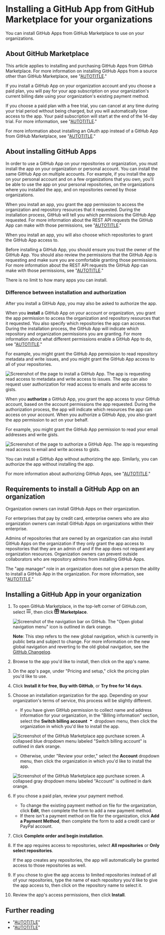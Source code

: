 # Installing a GitHub App from GitHub Marketplace for your organizations

You can install GitHub Apps from GitHub Marketplace to use on your organizations.

## About GitHub Marketplace

This article applies to installing and purchasing GitHub Apps from GitHub Marketplace. For more information on installing GitHub Apps from a source other than GitHub Marketplace, see "[AUTOTITLE](/apps/using-github-apps/installing-a-github-app-from-a-third-party)."

If you install a GitHub App on your organization account and you choose a paid plan, you will pay for your app subscription on your organization's current billing date using your organization's existing payment method.

If you choose a paid plan with a free trial, you can cancel at any time during your trial period without being charged, but you will automatically lose access to the app. Your paid subscription will start at the end of the 14-day trial. For more information, see "[AUTOTITLE](/billing/managing-billing-for-github-marketplace-apps/about-billing-for-github-marketplace)."

For more information about installing an OAuth app instead of a GitHub App from GitHub Marketplace, see "[AUTOTITLE](/apps/oauth-apps/using-oauth-apps/installing-an-oauth-app-in-your-organization)."

## About installing GitHub Apps

In order to use a GitHub App on your repositories or organization, you must install the app on your organization or personal account. You can install the same GitHub App on multiple accounts. For example, if you install the app on your personal account and on a few organizations that you own, you'll be able to use the app on your personal repositories, on the organizations where you installed the app, and on repositories owned by those organizations.

When you install an app, you grant the app permission to access the organization and repository resources that it requested. During the installation process, GitHub will tell you which permissions the GitHub App requested. For more information about the REST API requests the GitHub App can make with those permissions, see "[AUTOTITLE](/rest/overview/permissions-required-for-github-apps)."

When you install an app, you will also choose which repositories to grant the GitHub App access to.

Before installing a GitHub App, you should ensure you trust the owner of the GitHub App. You should also review the permissions that the GitHub App is requesting and make sure you are comfortable granting those permissions. For more information about the REST API requests the GitHub App can make with those permissions, see "[AUTOTITLE](/rest/overview/permissions-required-for-github-apps)."

There is no limit to how many apps you can install.

### Difference between installation and authorization

After you install a GitHub App, you may also be asked to authorize the app.

When you **install** a GitHub App on your account or organization, you grant the app permission to access the organization and repository resources that it requested. You also specify which repositories the app can access. During the installation process, the GitHub App will indicate which repository and organization permissions you are granting. For more information about what different permissions enable a GitHub App to do, see "[AUTOTITLE](/apps/creating-github-apps/setting-up-a-github-app/choosing-permissions-for-a-github-app)."

For example, you might grant the GitHub App permission to read repository metadata and write issues, and you might grant the GitHub App access to all of your repositories.

![Screenshot of the page to install a GitHub App. The app is requesting read access to metadata and write access to issues. The app can also request user authorization for read access to emails and write access to gists.](/assets/images/github-apps/install-app.png)

When you **authorize** a GitHub App, you grant the app access to your GitHub account, based on the account permissions the app requested. During the authorization process, the app will indicate which resources the app can access on your account. When you authorize a GitHub App, you also grant the app permission to act on your behalf.

For example, you might grant the GitHub App permission to read your email addresses and write gists.

![Screenshot of the page to authorize a GitHub App. The app is requesting read access to email and write access to gists.](/assets/images/github-apps/authorize-app.png)

You can install a GitHub App without authorizing the app. Similarly, you can authorize the app without installing the app.

For more information about authorizing GitHub Apps, see "[AUTOTITLE](/apps/using-github-apps/authorizing-github-apps)."

## Requirements to install a GitHub App on an organization

Organization owners can install GitHub Apps on their organization.

For enterprises that pay by credit card, enterprise owners who are also organization owners can install GitHub Apps on organizations within their enterprise.

Admins of repositories that are owned by an organization can also install GitHub Apps on the organization if they only grant the app access to repositories that they are an admin of and if the app does not request any organization resources. Organization owners can prevent outside collaborators who are repository admins from installing GitHub Apps.

The "app manager" role in an organization does not give a person the ability to install a GitHub App in the organization. For more information, see "[AUTOTITLE](/apps/maintaining-github-apps/about-github-app-managers)."

## Installing a GitHub App in your organization

1. To open GitHub Marketplace, in the top-left corner of GitHub.com, select <svg version="1.1" width="16" height="16" viewBox="0 0 16 16" class="octicon octicon-three-bars" aria-label="Open global navigation menu" role="img"><path d="M1 2.75A.75.75 0 0 1 1.75 2h12.5a.75.75 0 0 1 0 1.5H1.75A.75.75 0 0 1 1 2.75Zm0 5A.75.75 0 0 1 1.75 7h12.5a.75.75 0 0 1 0 1.5H1.75A.75.75 0 0 1 1 7.75ZM1.75 12h12.5a.75.75 0 0 1 0 1.5H1.75a.75.75 0 0 1 0-1.5Z"></path></svg>, then click <svg version="1.1" width="16" height="16" viewBox="0 0 16 16" class="octicon octicon-gift" aria-hidden="true"><path d="M2 2.75A2.75 2.75 0 0 1 4.75 0c.983 0 1.873.42 2.57 1.232.268.318.497.668.68 1.042.183-.375.411-.725.68-1.044C9.376.42 10.266 0 11.25 0a2.75 2.75 0 0 1 2.45 4h.55c.966 0 1.75.784 1.75 1.75v2c0 .698-.409 1.301-1 1.582v4.918A1.75 1.75 0 0 1 13.25 16H2.75A1.75 1.75 0 0 1 1 14.25V9.332C.409 9.05 0 8.448 0 7.75v-2C0 4.784.784 4 1.75 4h.55c-.192-.375-.3-.8-.3-1.25ZM7.25 9.5H2.5v4.75c0 .138.112.25.25.25h4.5Zm1.5 0v5h4.5a.25.25 0 0 0 .25-.25V9.5Zm0-4V8h5.5a.25.25 0 0 0 .25-.25v-2a.25.25 0 0 0-.25-.25Zm-7 0a.25.25 0 0 0-.25.25v2c0 .138.112.25.25.25h5.5V5.5h-5.5Zm3-4a1.25 1.25 0 0 0 0 2.5h2.309c-.233-.818-.542-1.401-.878-1.793-.43-.502-.915-.707-1.431-.707ZM8.941 4h2.309a1.25 1.25 0 0 0 0-2.5c-.516 0-1 .205-1.43.707-.337.392-.646.975-.879 1.793Z"></path></svg> **Marketplace**.

   ![Screenshot of the navigation bar on GitHub. The "Open global navigation menu" icon is outlined in dark orange.](/assets/images/help/navigation/global-navigation-menu-icon.png)

   <div class="ghd-spotlight ghd-spotlight-note border rounded-1 my-3 p-3 f5 color-border-accent-emphasis color-bg-accent">

   **Note**: This step refers to the new global navigation, which is currently in public beta and subject to change. For more information on the new global navigation and reverting to the old global navigation, see the [GitHub Changelog](https://github.blog/changelog/2023-06-15-redesigned-navigation-enabled-for-all-users-beta/).

   </div>
1. Browse to the app you'd like to install, then click on the app's name.
1. On the app's page, under "Pricing and setup," click the pricing plan you'd like to use.
1. Click **Install it for free**, **Buy with GitHub**, or **Try free for 14 days**.
1. Choose an installation organization for the app. Depending on your organization's terms of service, this process will be slightly different.

     - If you have given GitHub permission to collect name and address information for your organization, in the "Billing information" section, select the **Switch billing account** <svg version="1.1" width="16" height="16" viewBox="0 0 16 16" class="octicon octicon-triangle-down" aria-label="The downwards-facing triangle icon" role="img"><path d="m4.427 7.427 3.396 3.396a.25.25 0 0 0 .354 0l3.396-3.396A.25.25 0 0 0 11.396 7H4.604a.25.25 0 0 0-.177.427Z"></path></svg> dropdown menu, then click the organization in which you'd like to install the app.

    ![Screenshot of the GitHub Marketplace app purchase screen. A collapsed blue dropdown menu labeled "Switch billing account" is outlined in dark orange.](/assets/images/help/marketplace/marketplace-confirm-org.png)

     - Otherwise, under "Review your order," select the **Account** dropdown menu, then click the organization in which you'd like to install the app.

    ![Screenshot of the GitHub Marketplace app purchase screen. A collapsed gray dropdown menu labeled "Account" is outlined in dark orange.](/assets/images/help/marketplace/marketplace-confirm-org-no-org-details.png)

1. If you chose a paid plan, review your payment method.
   - To change the existing payment method on file for the organization, click **Edit**, then complete the form to add a new payment method.
   - If there isn't a payment method on file for the organization, click **Add a Payment Method**, then complete the form to add a credit card or PayPal account.
1. Click **Complete order and begin installation**.
1. If the app requires access to repositories, select **All repositories** or **Only select repositories**.

   If the app creates any repositories, the app will automatically be granted access to those repositories as well.
1. If you chose to give the app access to limited repositories instead of all of your repositories, type the name of each repository you'd like to give the app access to, then click on the repository name to select it.
1. Review the app's access permissions, then click **Install**.

## Further reading

- "[AUTOTITLE](/billing/managing-your-github-billing-settings/adding-or-editing-a-payment-method)"
- "[AUTOTITLE](/apps/using-github-apps/installing-an-app-in-your-personal-account)"
